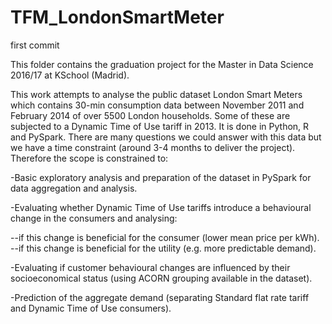 # TFM_LondonSmartMeter
first commit

This folder contains the graduation project for the Master in Data Science 2016/17 at KSchool (Madrid). 

This work attempts to analyse the public dataset London Smart Meters which contains 30-min consumption data between November 2011 and 
February 2014 of over 5500 London households. Some of these are subjected to a Dynamic Time of Use tariff in 2013. It is done in Python, R
and PySpark. There are many questions we could answer with this data but we have a time constraint (around 3-4 months to deliver the project).
Therefore the scope is constrained to:

-Basic exploratory analysis and preparation of the dataset in PySpark for data aggregation and analysis.

-Evaluating whether Dynamic Time of Use tariffs introduce a behavioural change in the consumers and analysing:

  --if this change is beneficial for the consumer (lower mean price per kWh).
  --if this change is beneficial for the utility (e.g. more predictable demand).
  
-Evaluating if customer behavioural changes are influenced by their socioeconomical status (using ACORN grouping available in the dataset).

-Prediction of the aggregate demand (separating Standard flat rate tariff and Dynamic Time of Use consumers).
